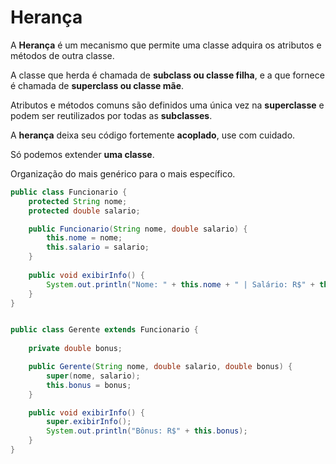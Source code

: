 # Herança

A **Herança** é um mecanismo que permite uma classe adquira os atributos e métodos de outra classe.

A classe que herda é chamada de **subclass ou classe filha**, e a que fornece é chamada de **superclass ou classe mãe**.

Atributos e métodos comuns são definidos uma única vez na **superclasse** e podem ser reutilizados por todas as **subclasses**.

A **herança** deixa seu código fortemente **acoplado**, use com cuidado.

Só podemos extender **uma classe**.

Organização do mais genérico para o mais específico.

```Java
public class Funcionario {
    protected String nome;
    protected double salario;

    public Funcionario(String nome, double salario) {
        this.nome = nome;
        this.salario = salario;
    }
    
    public void exibirInfo() {
        System.out.println("Nome: " + this.nome + " | Salário: R$" + this.salario);
    }
}


public class Gerente extends Funcionario {
    
    private double bonus;

    public Gerente(String nome, double salario, double bonus) {
        super(nome, salario); 
        this.bonus = bonus;
    }

    public void exibirInfo() {
        super.exibirInfo(); 
        System.out.println("Bônus: R$" + this.bonus);
    }
}

```